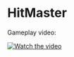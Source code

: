 # HitMaster

Gameplay video:

[![Watch the video](https://img.youtube.com/vi/k49zWc5Jxkc/maxresdefault.jpg)](https://youtu.be/k49zWc5Jxkc)

